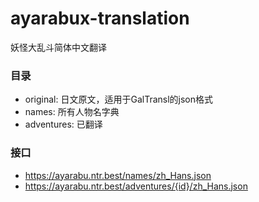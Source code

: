 # ayarabux-translation

妖怪大乱斗简体中文翻译

### 目录

- original: 日文原文，适用于GalTransl的json格式
- names: 所有人物名字典
- adventures: 已翻译

### 接口

- https://ayarabu.ntr.best/names/zh_Hans.json
- https://ayarabu.ntr.best/adventures/{id}/zh_Hans.json